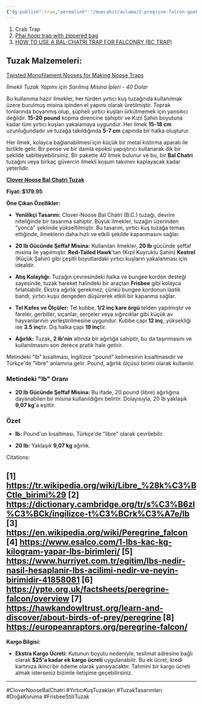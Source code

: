 ```yaml
---
{"dg-publish":true,"permalink":"/muecahit/avlama/2-pregrine-falcon-goekdogan-tuzak-tipleri/"}
---
```


1. Crab Trap
2. [Phai hoop trap with zippered bag ](https://northwoodsfalconry.com/product/phai-hoop-trap-with-zippered-bag/)
3. [HOW TO USE A BAL-CHATRI TRAP FOR FALCONRY (BC TRAP)](https://www.youtube.com/results?search_query=HOW+TO+USE+A+BAL-CHATRI+TRAP+FOR+FALCONRY+(BC+TRAP)) 


## Tuzak Malzemeleri:

[Twisted Monofilament Nooses for Making Noose Traps](https://northwoodsfalconry.com/product/twisted-monofilament-nooses-for-making-noose-traps/)

*İlmekli Tuzak Yapımı için Sarılmış Misina İpleri - 40 Dolar*

Bu kullanıma hazır ilmekler, her türden yırtıcı kuş tuzağında kullanılmak üzere burulmuş misina ipinden el yapımı olarak üretilmiştir. Toprak tonlarında boyanmış olup, şüpheli yırtıcı kuşları ürkütmemek için yansıtıcı değildir. **15-20 pound** kopma direncine sahiptir ve Kızıl Şahin boyutuna kadar tüm yırtıcı kuşları yakalamaya uygundur. Her ilmek **15-18 cm** uzunluğundadır ve tuzağa takıldığında **5-7 cm** çapında bir halka oluşturur.

Her ilmek, kolayca bağlanabilmesi için küçük bir metal kıstırma aparatı ile birlikte gelir. Bir pense ve bir damla epoksi yapıştırıcı kullanarak dik bir şekilde sabitleyebilirsiniz. Bir pakette 40 ilmek bulunur ve bu, bir **Bal Chatri** tuzağını veya birkaç güvercin ilmekli koşum takımını kaplayacak kadar yeterlidir.

[**Clover Noose Bal Chatri Tuzak**](https://northwoodsfalconry.com/product/clover-noose-bal-chatri-trap/)  

**Fiyat: $179.95**

**Öne Çıkan Özellikler:**

- **Yenilikçi Tasarım:** Clover-Noose Bal Chatri (B.C.) tuzağı, devrim niteliğinde bir tasarıma sahiptir. Büyük ilmekler, tuzağın üzerinden "yonca" şeklinde yükseltilmiştir. Bu tasarım, yırtıcı kuş tuzağa temas ettiğinde, ilmeklerin daha hızlı ve etkili şekilde kapanmasını sağlar.

- **20 lb Gücünde Şeffaf Misina:** Kullanılan ilmekler, **20 lb** gücünde şeffaf misina ile yapılmıştır. **Red-Tailed Hawk**'tan (Kızıl Kuyruklu Şahin) **Kestrel** (Küçük Şahin) gibi çeşitli boyutlardaki yırtıcı kuşların yakalanması için idealdir.

- **Atış Kolaylığı:** Tuzağın çevresindeki halka ve bungee kordon desteği sayesinde, tuzak hareket halindeki bir araçtan **Frisbee** gibi kolayca fırlatılabilir. Ekstra ağırlık gerekmez, çünkü bungee kordonun lastik bandı, yırtıcı kuşu dengeden düşürerek etkili bir kapanma sağlar.

- **Tel Kafes ve Ölçüler:** Tel kubbe, **1/2 inç kare örgü** telden yapılmıştır ve fareler, gerbiller, sıçanlar, serçeler veya sığırcıklar gibi küçük av hayvanlarının yerleştirilmesine uygundur. Kubbe çapı **12 inç**, yüksekliği ise **3.5 inç**tir. Dış halka çapı **19 inç**tir.

- **Ağırlık:** Tuzak, **2 lb'nin** altında bir ağırlığa sahiptir, bu da taşınmasını ve kullanılmasını son derece pratik hale getirir.

Metindeki "lb" kısaltması, İngilizce "pound" kelimesinin kısaltmasıdır ve Türkçe'de "libre" anlamına gelir. 
Pound, ağırlık ölçüsü birimi olarak kullanılır. 

### Metindeki "lb" Oranı

- **20 lb Gücünde Şeffaf Misina:** Bu ifade, 20 pound (libre) ağırlığına dayanabilen bir misina kullanıldığını belirtir. Dolayısıyla, 20 lb yaklaşık **9,07 kg**'a eşittir.

### Özet

- **lb:** Pound'un kısaltması, Türkçe'de "libre" olarak çevrilebilir.

- **20 lb:** Yaklaşık **9,07 kg** ağırlık.


Citations:

[1] https://tr.wikipedia.org/wiki/Libre_%28k%C3%BCtle_birimi%29
[2] https://dictionary.cambridge.org/tr/s%C3%B6zl%C3%BCk/ingilizce-t%C3%BCrk%C3%A7e/lb
[3] https://en.wikipedia.org/wiki/Peregrine_falcon
[4] https://www.esalco.com/1-lbs-kac-kg-kilogram-yapar-lbs-birimleri/
[5] https://www.hurriyet.com.tr/egitim/lbs-nedir-nasil-hesaplanir-lbs-acilimi-nedir-ve-neyin-birimidir-41858081
[6] https://ypte.org.uk/factsheets/peregrine-falcon/overview
[7] https://hawkandowltrust.org/learn-and-discover/about-birds-of-prey/peregrine
[8] https://europeanraptors.org/peregrine-falcon/
---

**Kargo Bilgisi:**

- **Ekstra Kargo Ücreti:** Kutunun boyutu nedeniyle, teslimat adresine bağlı olarak **$25'a kadar ek kargo ücreti** uygulanabilir. Bu ek ücret, kredi kartınıza ikinci bir ödeme olarak yansıyacaktır. Tahmini bir kargo ücreti almak isterseniz bizimle iletişime geçebilirsiniz.

---

#CloverNooseBalChatri #YırtıcıKuşTuzakları #TuzakTasarımları #DoğaKoruma #FrisbeeStiliTuzak